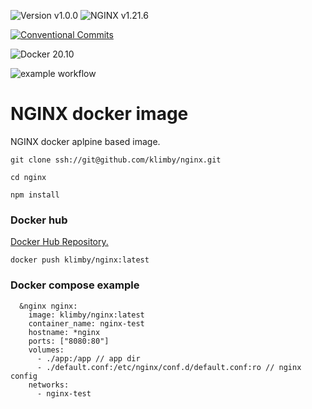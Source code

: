 ![Version v1.0.0](https://img.shields.io/badge/version-v1.0.0-blue.svg?style=plastic "Version v1.0.0")
![NGINX v1.21.6](https://img.shields.io/badge/NGINX-v1.21.6-blue.svg?style=plastic "NGINX v1.21.6")

[![Conventional Commits](https://img.shields.io/badge/Conventional%20Commits-1.0.0-yellow.svg)](https://conventionalcommits.org)

![Docker 20.10](https://img.shields.io/badge/Docker-20.10-blue.svg?style=plastic "Docker 20.10")

![example workflow](https://github.com/klimby/postgres/actions/workflows/docker-image.yml/badge.svg)


# NGINX docker image

NGINX docker aplpine based image.

```
git clone ssh://git@github.com/klimby/nginx.git

cd nginx

npm install
```


### Docker hub

[Docker Hub Repository.](https://hub.docker.com/repository/docker/klimby/nginx/general)

```
docker push klimby/nginx:latest
```

### Docker compose example

```
  &nginx nginx:
    image: klimby/nginx:latest
    container_name: nginx-test
    hostname: *nginx
    ports: ["8080:80"]
    volumes:
      - ./app:/app // app dir
      - ./default.conf:/etc/nginx/conf.d/default.conf:ro // nginx config
    networks:
      - nginx-test

```

